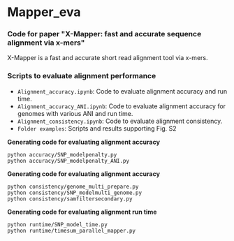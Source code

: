 # Mapper_eva
### Code for paper "X-Mapper: fast and accurate sequence alignment via x-mers"

X-Mapper is a fast and accurate short read alignment tool via x-mers.

### Scripts to evaluate alignment performance
- `Alignment_accuracy.ipynb`: Code to evaluate alignment accuracy and run time.
- `Alignment_accuracy_ANI.ipynb`: Code to evaluate alignment accuracy for genomes with various ANI and run time.
- `Alignment_consistency.ipynb`: Code to evaluate alignment consistency.
- `Folder examples`: Scripts and results supporting Fig. S2

**Generating code for evaluating alignment accuracy**
```
python accuracy/SNP_modelpenalty.py
python accuracy/SNP_modelpenalty_ANI.py
```
**Generating code for evaluating alignment accuracy**
```
python consistency/genome_multi_prepare.py
python consistency/SNP_modelmulti_genome.py
python consistency/samfiltersecondary.py
```
**Generating code for evaluating alignment run time**
```
python runtime/SNP_model_time.py
python runtime/timesum_parallel_mapper.py
```
